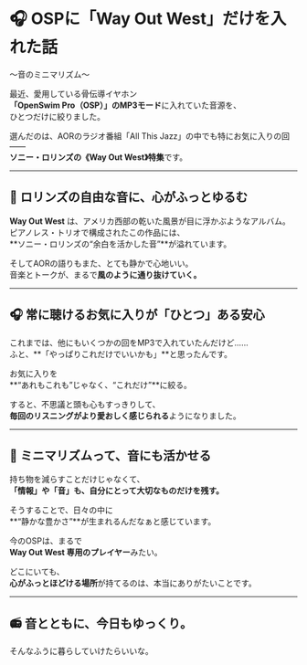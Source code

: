 # 🎧 OSPに「Way Out West」だけを入れた話  
〜音のミニマリズム〜

最近、愛用している骨伝導イヤホン  
**「OpenSwim Pro（OSP）」のMP3モード**に入れていた音源を、  
ひとつだけに絞りました。

選んだのは、AORのラジオ番組「All This Jazz」の中でも特にお気に入りの回――  
**ソニー・ロリンズの《Way Out West》特集**です。

---

## 🌵 ロリンズの自由な音に、心がふっとゆるむ

**Way Out West** は、アメリカ西部の乾いた風景が目に浮かぶようなアルバム。  
ピアノレス・トリオで構成されたこの作品には、  
**ソニー・ロリンズの“余白を活かした音”**が溢れています。

そしてAORの語りもまた、とても静かで心地いい。  
音楽とトークが、まるで**風のように通り抜けていく。**

---

## 🎧 常に聴けるお気に入りが「ひとつ」ある安心

これまでは、他にもいくつかの回をMP3で入れていたんだけど……  
ふと、**「やっぱりこれだけでいいかも」**と思ったんです。

お気に入りを  
**“あれもこれも”じゃなく、“これだけ”**に絞る。  

すると、不思議と頭も心もすっきりして、  
**毎回のリスニングがより愛おしく感じられる**ようになりました。

---

## 🌿 ミニマリズムって、音にも活かせる

持ち物を減らすことだけじゃなくて、  
**「情報」や「音」も、自分にとって大切なものだけを残す。**

そうすることで、日々の中に  
**“静かな豊かさ”**が生まれるんだなぁと感じています。

今のOSPは、まるで  
**Way Out West 専用のプレイヤー**みたい。

どこにいても、  
**心がふっとほどける場所**が持てるのは、本当にありがたいことです。

---

## 📻 音とともに、今日もゆっくり。

そんなふうに暮らしていけたらいいな。

<!-- Google tag (gtag.js) -->
<script async src="https://www.googletagmanager.com/gtag/js?id=G-89D1F7DMB6"></script>
<script>
  window.dataLayer = window.dataLayer || [];
  function gtag(){dataLayer.push(arguments);}
  gtag('js', new Date());

  gtag('config', 'G-89D1F7DMB6');
</script>
